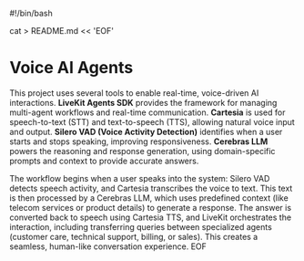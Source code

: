 #!/bin/bash

cat > README.md << 'EOF'
# Voice AI Agents

This project uses several tools to enable real-time, voice-driven AI interactions. **LiveKit Agents SDK** provides the framework for managing multi-agent workflows and real-time communication. **Cartesia** is used for speech-to-text (STT) and text-to-speech (TTS), allowing natural voice input and output. **Silero VAD (Voice Activity Detection)** identifies when a user starts and stops speaking, improving responsiveness. **Cerebras LLM** powers the reasoning and response generation, using domain-specific prompts and context to provide accurate answers.

The workflow begins when a user speaks into the system: Silero VAD detects speech activity, and Cartesia transcribes the voice to text. This text is then processed by a Cerebras LLM, which uses predefined context (like telecom services or product details) to generate a response. The answer is converted back to speech using Cartesia TTS, and LiveKit orchestrates the interaction, including transferring queries between specialized agents (customer care, technical support, billing, or sales). This creates a seamless, human-like conversation experience.
EOF
